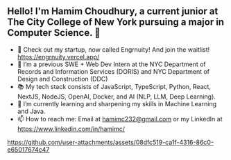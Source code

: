## Hello! I'm Hamim Choudhury, a current junior at The City College of New York pursuing a major in Computer Science. 👋

- 🎤 Check out my startup, now called Engrnuity! And join the waitlist! https://engrnuity.vercel.app/
- 🔭 I’m a previous SWE + Web Dev Intern at the NYC Department of Records and Information Services (DORIS) and NYC Department of Design and Construction (DDC)
- 📚 My tech stack consists of JavaScript, TypeScript, Python, React, NextJS, NodeJS, OpenAI, Docker, and AI (NLP, LLM, Deep Learning).
- 🌱 I’m currently learning and sharpening my skills in Machine Learning and Java. 
- 📫 How to reach me: Email at hamimc232@gmail.com or my LinkedIn at https://www.linkedin.com/in/hamimc/







https://github.com/user-attachments/assets/08dfc519-ca1f-4316-86c0-e65017674c47

